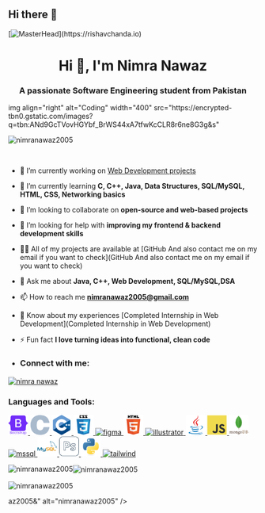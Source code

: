 ## Hi there 👋

<!--
**nimranawaz2005/nimranawaz2005** is a ✨ _special_ ✨ repository because its `README.md` (this file) appears on your GitHub profile.

Here are some ideas to get you started:

- 🔭 I’m currently working on ...
- 🌱 I’m currently learning ...
- 👯 I’m looking to collaborate on ...
- 🤔 I’m looking for help with ...
- 💬 Ask me about ...
- 📫 How to reach me: ...
- 😄 Pronouns: ...
- ⚡ Fun fact: ...
-->
[![MasterHead](https://1.bp.blogspot.com/-7A4WynwLsM...)](https://rishavchanda.io)
<h1 align="center">Hi 👋, I'm Nimra Nawaz</h1>
<h3 align="center">A passionate Software Engineering student from Pakistan</h3>
img align="right" alt="Coding" width="400" src="https://encrypted-tbn0.gstatic.com/images?q=tbn:ANd9GcTVovHGYbf_BrWS44xA7tfwKcCLR8r6ne8G3g&s"

<p align="left"> <img src="https://komarev.com/ghpvc/?username=nimranawaz2005&label=Profile%20views&color=0e75b6&style=flat" alt="nimranawaz2005" /> </p>

<p align="left"> <a href="https://twitter.com/" target="blank"><img src="![images](https://github.com/user-attachments/assets/aaead22d-e0c8-42f7-bdee-8a42adfe7be4)
" alt="" /></a> </p>

- 🔭 I’m currently working on [Web Development projects](file:///C:/Users/Nimra%20Nawaz/Downloads/pirus%20(1).html)

- 🌱 I’m currently learning **C, C++, Java, Data Structures, SQL/MySQL, HTML, CSS, Networking basics**

- 👯 I’m looking to collaborate on **open-source and web-based projects**

- 🤝 I’m looking for help with **improving my frontend & backend development skills**

- 👨‍💻 All of my projects are available at [GitHub And also contact me on my email if you want to check](GitHub And also contact me on my email if you want to check)

- 💬 Ask me about **Java, C++, Web Development, SQL/MySQL,DSA**

- 📫 How to reach me **nimranawaz2005@gmail.com**

- 📄 Know about my experiences [Completed Internship in Web Development](Completed Internship in Web Development)

- ⚡ Fun fact **I love turning ideas into functional, clean code**
- <h3 align="left">Connect with me:</h3>
<p align="left">
  <a href="https://facebook.com/nimra.nawaz" target="_blank">
    <img align="center" src="https://raw.githubusercontent.com/rahuldkjain/github-profile-readme-generator/master/src/images/icons/Social/facebook.svg" alt="nimra nawaz" height="30" width="40" />
  </a>
</p>

<h3 align="left">Languages and Tools:</h3>
<p align="left">
  <a href="https://getbootstrap.com" target="_blank" rel="noreferrer">
    <img src="https://raw.githubusercontent.com/devicons/devicon/master/icons/bootstrap/bootstrap-plain-wordmark.svg" alt="bootstrap" width="40" height="40"/>
  </a>
  <a href="https://www.cprogramming.com/" target="_blank" rel="noreferrer">
    <img src="https://raw.githubusercontent.com/devicons/devicon/master/icons/c/c-original.svg" alt="c" width="40" height="40"/>
  </a>
  <a href="https://www.w3schools.com/cpp/" target="_blank" rel="noreferrer">
    <img src="https://raw.githubusercontent.com/devicons/devicon/master/icons/cplusplus/cplusplus-original.svg" alt="cplusplus" width="40" height="40"/>
  </a>
  <a href="https://www.w3schools.com/css/" target="_blank" rel="noreferrer">
    <img src="https://raw.githubusercontent.com/devicons/devicon/master/icons/css3/css3-original-wordmark.svg" alt="css3" width="40" height="40"/>
  </a>
  <a href="https://www.figma.com/" target="_blank" rel="noreferrer">
    <img src="https://www.vectorlogo.zone/logos/figma/figma-icon.svg" alt="figma" width="40" height="40"/>
  </a>
  <a href="https://www.w3.org/html/" target="_blank" rel="noreferrer">
    <img src="https://raw.githubusercontent.com/devicons/devicon/master/icons/html5/html5-original-wordmark.svg" alt="html5" width="40" height="40"/>
  </a>
  <a href="https://www.adobe.com/in/products/illustrator.html" target="_blank" rel="noreferrer">
    <img src="https://www.vectorlogo.zone/logos/adobe_illustrator/adobe_illustrator-icon.svg" alt="illustrator" width="40" height="40"/>
  </a>
  <a href="https://www.java.com" target="_blank" rel="noreferrer">
    <img src="https://raw.githubusercontent.com/devicons/devicon/master/icons/java/java-original.svg" alt="java" width="40" height="40"/>
  </a>
  <a href="https://developer.mozilla.org/en-US/docs/Web/JavaScript" target="_blank" rel="noreferrer">
    <img src="https://raw.githubusercontent.com/devicons/devicon/master/icons/javascript/javascript-original.svg" alt="javascript" width="40" height="40"/>
  </a>
  <a href="https://www.mongodb.com/" target="_blank" rel="noreferrer">
    <img src="https://raw.githubusercontent.com/devicons/devicon/master/icons/mongodb/mongodb-original-wordmark.svg" alt="mongodb" width="40" height="40"/>
  </a>
  <a href="https://www.microsoft.com/en-us/sql-server" target="_blank" rel="noreferrer">
    <img src="https://www.svgrepo.com/show/303229/microsoft-sql-server-logo.svg" alt="mssql" width="40" height="40"/>
  </a>
  <a href="https://www.mysql.com/" target="_blank" rel="noreferrer">
    <img src="https://raw.githubusercontent.com/devicons/devicon/master/icons/mysql/mysql-original-wordmark.svg" alt="mysql" width="40" height="40"/>
  </a>
  <a href="https://www.photoshop.com/en" target="_blank" rel="noreferrer">
    <img src="https://raw.githubusercontent.com/devicons/devicon/master/icons/photoshop/photoshop-line.svg" alt="photoshop" width="40" height="40"/>
  </a>
  <a href="https://www.python.org" target="_blank" rel="noreferrer">
    <img src="https://raw.githubusercontent.com/devicons/devicon/master/icons/python/python-original.svg" alt="python" width="40" height="40"/>
  </a>
  <a href="https://tailwindcss.com/" target="_blank" rel="noreferrer">
    <img src="https://www.vectorlogo.zone/logos/tailwindcss/tailwindcss-icon.svg" alt="tailwind" width="40" height="40"/>
  </a>
</p>

<!-- GitHub Stats -->
<p>
  <img align="left" src="https://github-readme-stats.vercel.app/api/top-langs?username=nimranawaz2005&show_icons=true&locale=en&layout=compact" alt="nimranawaz2005" />
</p>

<p>
  <img align="center" src="https://github-readme-stats.vercel.app/api?username=nimranawaz2005&show_icons=true&locale=en" alt="nimranawaz2005" />
</p>

<p>
  <img align="center" src="https://github-readme-streak-stats.herokuapp.com?user=nimranawaz2005" alt="nimranawaz2005" />
</p>


az2005&" alt="nimranawaz2005" /></p>
